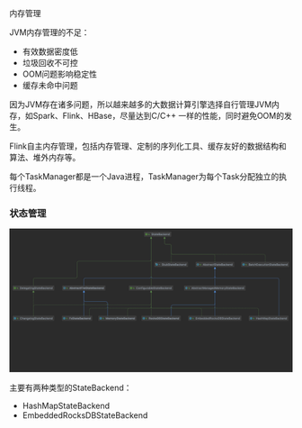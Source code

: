 



内存管理

JVM内存管理的不足：

* 有效数据密度低
* 垃圾回收不可控
* OOM问题影响稳定性
* 缓存未命中问题

因为JVM存在诸多问题，所以越来越多的大数据计算引擎选择自行管理JVM内存，如Spark、Flink、HBase，尽量达到C/C++ 一样的性能，同时避免OOM的发生。

Flink自主内存管理，包括内存管理、定制的序列化工具、缓存友好的数据结构和算法、堆外内存等。


每个TaskManager都是一个Java进程，TaskManager为每个Task分配独立的执行线程。


### 状态管理

![](https://raw.githubusercontent.com/rainsbaby/notebook/master/imgs/flink/flink_statebackend_uml.png)

主要有两种类型的StateBackend：

* HashMapStateBackend
* EmbeddedRocksDBStateBackend
